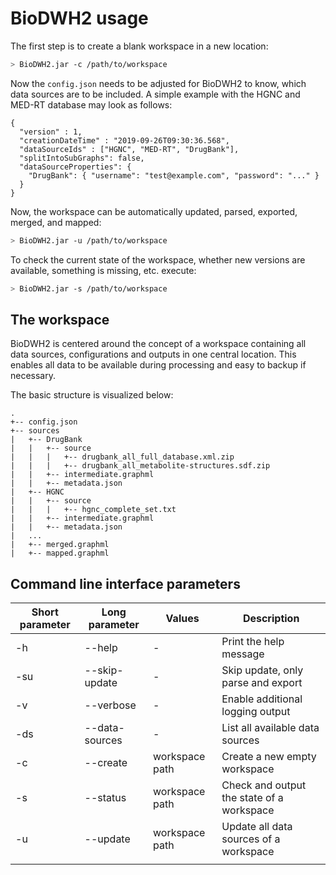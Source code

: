 # BioDWH2 usage

The first step is to create a blank workspace in a new location:

~~~BASH
> BioDWH2.jar -c /path/to/workspace
~~~

Now the ```config.json``` needs to be adjusted for BioDWH2 to know, which data sources are to be included. A simple example with the HGNC and MED-RT database may look as follows:

```
{
  "version" : 1,
  "creationDateTime" : "2019-09-26T09:30:36.568",
  "dataSourceIds" : ["HGNC", "MED-RT", "DrugBank"],
  "splitIntoSubGraphs": false,
  "dataSourceProperties": {
    "DrugBank": { "username": "test@example.com", "password": "..." }
  }
}
```

Now, the workspace can be automatically updated, parsed, exported, merged, and mapped:

~~~BASH
> BioDWH2.jar -u /path/to/workspace
~~~

To check the current state of the workspace, whether new versions are available, something is missing, etc. execute:

~~~BASH
> BioDWH2.jar -s /path/to/workspace
~~~

## The workspace

BioDWH2 is centered around the concept of a workspace containing all data sources, configurations and outputs in one central location. This enables all data to be available during processing and easy to backup if necessary.

The basic structure is visualized below:

```
.
+-- config.json
+-- sources
|   +-- DrugBank
|   |   +-- source
|   |   |   +-- drugbank_all_full_database.xml.zip
|   |   |   +-- drugbank_all_metabolite-structures.sdf.zip
|   |   +-- intermediate.graphml
|   |   +-- metadata.json
|   +-- HGNC
|   |   +-- source
|   |   |   +-- hgnc_complete_set.txt
|   |   +-- intermediate.graphml
|   |   +-- metadata.json
|   ...
|   +-- merged.graphml
|   +-- mapped.graphml
```

## Command line interface parameters

| Short parameter | Long parameter | Values         | Description                               |
| --------------- | -------------- | -------------- | ----------------------------------------- |
| -h              | --help         | -              | Print the help message                    |
| -su             | --skip-update  | -              | Skip update, only parse and export        |
| -v              | --verbose      | -              | Enable additional logging output          |
| -ds             | --data-sources | -              | List all available data sources           |
| -c              | --create       | workspace path | Create a new empty workspace              |
| -s              | --status       | workspace path | Check and output the state of a workspace |
| -u              | --update       | workspace path | Update all data sources of a workspace    |
|                 |                |                |                                           |
